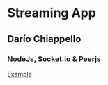 # Streaming App
## Darío Chiappello
### NodeJs, Socket.io & Peerjs

[Example](https://youtu.be/QgyDUa24-rs)
